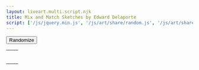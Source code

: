 ```yaml
---
layout: liveart.multi.script.njk
title: Mix and Match Sketches by Edward Delaporte
script: ['/js/jquery.min.js', '/js/art/share/random.js', '/js/art/share/mix.js']
---
```


<script defer>
  updateMix();
</script>

<button onClick="random_me()">Randomize</button>

| | | 
|-|-|
| <img id=imgTop11 /> | <img id=imgTop12 /> | |
| <img id=imgBottom11 /> | <img id=imgBottom12 />  |
| <img id=imgTop21 /> | <img id=imgTop22 /> | |
| <img id=imgBottom21 /> | <img id=imgBottom22 />  |
| <img id=imgTop31 /> | <img id=imgTop32 /> | |
| <img id=imgBottom31 /> | <img id=imgBottom32 />  |
